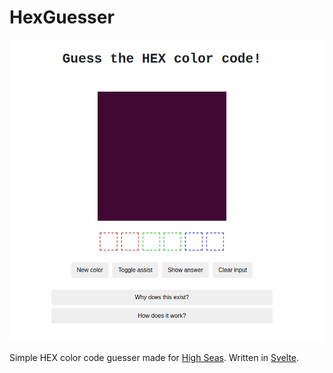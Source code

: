 # HexGuesser

![screenshot](./screenshot.png)

Simple HEX color code guesser made for [High Seas](https://highseas.hackclub.com). Written in [Svelte](https://svelte.dev/).
